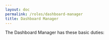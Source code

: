 ```yaml
---
layout: doc
permalink: /roles/dashboard-manager
title: Dashboard Manager
---
```


The Dashboard Manager has these basic duties:
